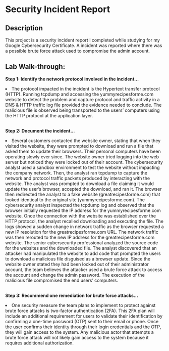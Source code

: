 # Security Incident Report

<h2>Description</h2>
This project is a security incident report I completed while studying for my Google Cybersecurity Certificate. A incident was reported where there was a possible brute force attack used to compromise the admin account.
<br />

<h2>Lab Walk-through:</h2>

<p align="left">
<strong>Step 1: Identify the network protocol involved in the incident...</strong>
 <br/>
<li>The protocol impacted in the incident is the Hypertext transfer protocol (HTTP). Running tcpdump and accessing the yummyrecipesforme.com website to detect the problem and capture protocol and traffic activity in a DNS & HTTP traffic log file provided the evidence needed to conclude. The malicious file is observed being transported to the users’ computers using the HTTP protocol at the application layer.</li>
<br/>

<p align="left">
<strong>Step 2: Document the incident...</strong>

<li>Several customers contacted the website owner, stating that when they visited the website, they were prompted to download and run a file that asked them to update their browsers. Their personal computers have been operating slowly ever since. The website owner tried logging into the web server but noticed they were locked out of their account. The cybersecurity analyst used a sandbox environment to test the website without impacting the company network. Then, the analyst ran tcpdump to capture the network and protocol traffic packets produced by interacting with the website. The analyst was prompted to download a file claiming it would update the user’s browser, accepted the download, and ran it. The browser then redirected the analyst to a fake website (greatrecipesforme.com) that looked identical to the original site (yummyrecipesforme.com). The cybersecurity analyst inspected the tcpdump log and observed that the browser initially requested the IP address for the yummyrecipesforme.com website. Once the connection with the website was established over the HTTP protocol, the analyst recalled downloading and executing the file. The logs showed a sudden change in network traffic as the browser requested a new IP resolution for the greatrecipesforme.com URL. The network traffic was then rerouted to the new IP address for the greatrecipesforme.com website. The senior cybersecurity professional analyzed the source code for the websites and the downloaded file. The analyst discovered that an attacker had manipulated the website to add code that prompted the users to download a malicious file disguised as a browser update. Since the website owner stated they had been locked out of their administrator account, the team believes the attacker used a brute force attack to access the account and change the admin password. The execution of the malicious file compromised the end users’ computers.</li>
<br/>
<p align="left">
<strong>Step 3: Recommend one remediation for brute force attacks...</strong>

<li>One security measure the team plans to implement to protect against brute
force attacks is two-factor authentication (2FA). This 2FA plan will include an
additional requirement for users to validate their identification by confirming a
one-time password (OTP) sent to their email or phone. Once the user confirms their identity through their login credentials and the OTP, they will gain access to the system. Any malicious actor that attempts a brute force attack will not likely gain access to the system because it requires additional authorization.</li>

<!--
 ```diff
- text in red
+ text in green
! text in orange
@@ text in purple (and bold)@@
```
--!>
